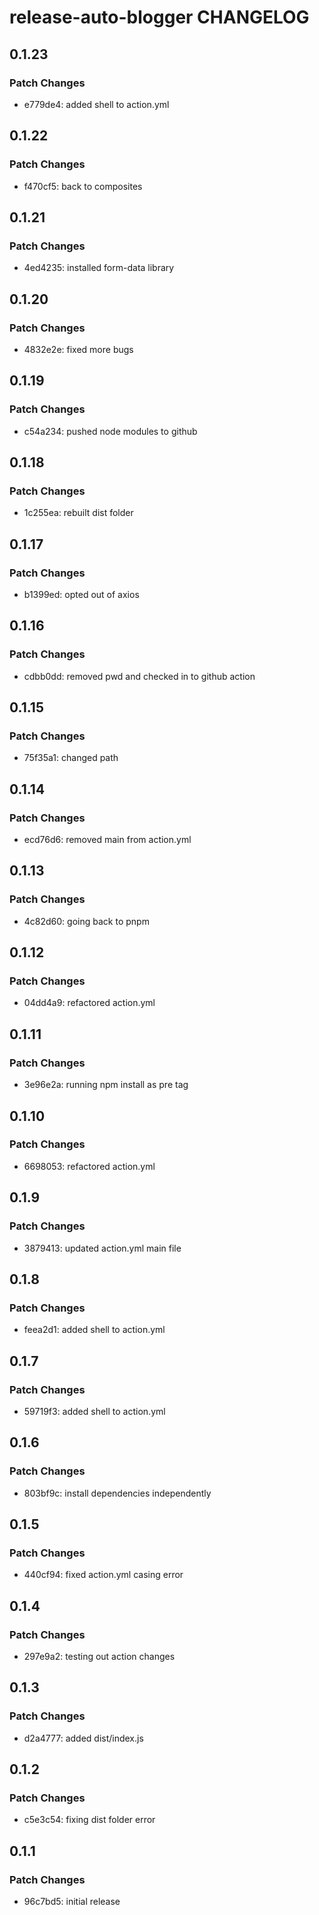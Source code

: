 # release-auto-blogger CHANGELOG

## 0.1.23

### Patch Changes

- e779de4: added shell to action.yml

## 0.1.22

### Patch Changes

- f470cf5: back to composites

## 0.1.21

### Patch Changes

- 4ed4235: installed form-data library

## 0.1.20

### Patch Changes

- 4832e2e: fixed more bugs

## 0.1.19

### Patch Changes

- c54a234: pushed node modules to github

## 0.1.18

### Patch Changes

- 1c255ea: rebuilt dist folder

## 0.1.17

### Patch Changes

- b1399ed: opted out of axios

## 0.1.16

### Patch Changes

- cdbb0dd: removed pwd and checked in to github action

## 0.1.15

### Patch Changes

- 75f35a1: changed path

## 0.1.14

### Patch Changes

- ecd76d6: removed main from action.yml

## 0.1.13

### Patch Changes

- 4c82d60: going back to pnpm

## 0.1.12

### Patch Changes

- 04dd4a9: refactored action.yml

## 0.1.11

### Patch Changes

- 3e96e2a: running npm install as pre tag

## 0.1.10

### Patch Changes

- 6698053: refactored action.yml

## 0.1.9

### Patch Changes

- 3879413: updated action.yml main file

## 0.1.8

### Patch Changes

- feea2d1: added shell to action.yml

## 0.1.7

### Patch Changes

- 59719f3: added shell to action.yml

## 0.1.6

### Patch Changes

- 803bf9c: install dependencies independently

## 0.1.5

### Patch Changes

- 440cf94: fixed action.yml casing error

## 0.1.4

### Patch Changes

- 297e9a2: testing out action changes

## 0.1.3

### Patch Changes

- d2a4777: added dist/index.js

## 0.1.2

### Patch Changes

- c5e3c54: fixing dist folder error

## 0.1.1

### Patch Changes

- 96c7bd5: initial release
